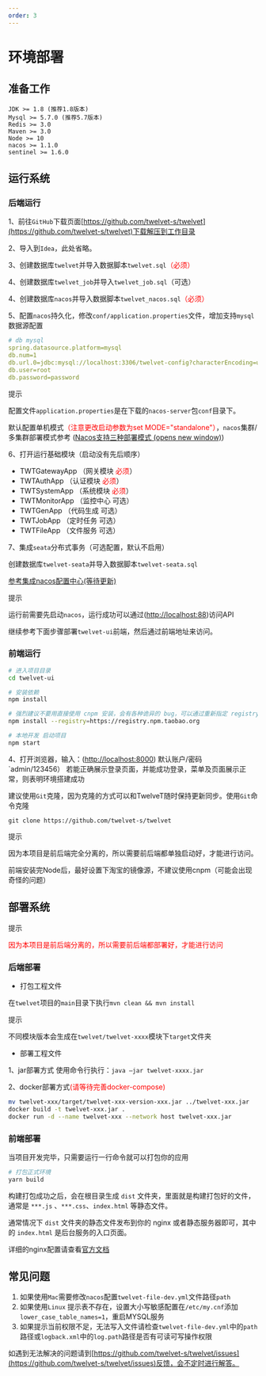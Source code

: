 ```yaml
---
order: 3
---
```


# 环境部署

## 准备工作

```text
JDK >= 1.8 (推荐1.8版本)
Mysql >= 5.7.0 (推荐5.7版本)
Redis >= 3.0
Maven >= 3.0
Node >= 10
nacos >= 1.1.0
sentinel >= 1.6.0
```

## 运行系统

### 后端运行

1、前往`GitHub`下载页面[https://github.com/twelvet-s/twelvet](https://github.com/twelvet-s/twelvet)下载解压到工作目录

2、导入到`Idea`，此处省略。

3、创建数据库`twelvet`并导入数据脚本`twelvet.sql`<font color='red'>（必须）</font>

4、创建数据库`twelvet_job`并导入`twelvet_job.sql`（可选）

4、创建数据库`nacos`并导入数据脚本`twelvet_nacos.sql`<font color='red'>（必须）</font>

5、配置`nacos`持久化，修改`conf/application.properties`文件，增加支持`mysql`数据源配置

```yml
# db mysql
spring.datasource.platform=mysql
db.num=1
db.url.0=jdbc:mysql://localhost:3306/twelvet-config?characterEncoding=utf8&connectTimeout=1000&socketTimeout=3000&autoReconnect=true&useUnicode=true&useSSL=false&serverTimezone=UTC
db.user=root
db.password=password
```

提示

配置文件`application.properties`是在下载的`nacos-server`包`conf`目录下。

默认配置单机模式<font color='red'>（注意更改启动参数为set MODE="standalone"）</font>，`nacos`集群/多集群部署模式参考 ([Nacos支持三种部署模式 (opens new window)](https://nacos.io/zh-cn/docs/deployment.html))

6、打开运行基础模块（启动没有先后顺序）

- TWTGatewayApp （网关模块 <font color='red'>必须</font>）
- TWTAuthApp    （认证模块 <font color='red'>必须</font>）
- TWTSystemApp  （系统模块 <font color='red'>必须</font>）
- TWTMonitorApp （监控中心 可选）
- TWTGenApp     （代码生成 可选）
- TWTJobApp     （定时任务 可选）
- TWTFileApp     （文件服务 可选）

7、集成`seata`分布式事务（可选配置，默认不启用）

创建数据库`twelvet-seata`并导入数据脚本`twelvet-seata.sql`

[参考集成nacos配置中心(等待更新)](https://www.twelvet.cn/docs/twelvet/deploy.html#运行系统)

提示

运行前需要先启动`nacos`，运行成功可以通过([http://localhost:88](http://localhost:88))访问API

继续参考下面步骤部署`twelvet-ui`前端，然后通过前端地址来访问。

### 前端运行

```bash
# 进入项目目录
cd twelvet-ui

# 安装依赖
npm install

# 强烈建议不要用直接使用 cnpm 安装，会有各种诡异的 bug，可以通过重新指定 registry 来解决 npm 安装速度慢的问题。
npm install --registry=https://registry.npm.taobao.org

# 本地开发 启动项目
npm start
```

4、打开浏览器，输入：([http://localhost:8000](http://localhost:8000)) 默认账户/密码 `admin/123456）
 若能正确展示登录页面，并能成功登录，菜单及页面展示正常，则表明环境搭建成功

建议使用`Git`克隆，因为克隆的方式可以和TwelveT随时保持更新同步。使用`Git`命令克隆

```text
git clone https://github.com/twelvet-s/twelvet
```

提示

因为本项目是前后端完全分离的，所以需要前后端都单独启动好，才能进行访问。

前端安装完Node后，最好设置下淘宝的镜像源，不建议使用cnpm（可能会出现奇怪的问题）

## 部署系统

提示

<font color='red'>因为本项目是前后端分离的，所以需要前后端都部署好，才能进行访问</font>

### 后端部署

- 打包工程文件

在`twelvet`项目的`main`目录下执行`mvn clean && mvn install`

提示

不同模块版本会生成在`twelvet/twelvet-xxxx`模块下`target`文件夹

- 部署工程文件

1、jar部署方式
 使用命令行执行：`java –jar twelvet-xxxx.jar` 

2、docker部署方式<font color='red'>(请等待完善docker-compose)</font>

  ```bash
  mv twelvet-xxx/target/twelvet-xxx-version-xxx.jar ../twelvet-xxx.jar
  docker build -t twelvet-xxx.jar .
  docker run -d --name twelvet-xxx --network host twelvet-xxx.jar
  ```



### 前端部署

当项目开发完毕，只需要运行一行命令就可以打包你的应用

```bash
# 打包正式环境
yarn build
```

构建打包成功之后，会在根目录生成 `dist` 文件夹，里面就是构建打包好的文件，通常是 `***.js` 、`***.css`、`index.html` 等静态文件。

通常情况下 `dist` 文件夹的静态文件发布到你的 nginx 或者静态服务器即可，其中的 `index.html` 是后台服务的入口页面。

详细的nginx配置请查看[官方文档](https://pro.ant.design/docs/deploy-cn#%E9%83%A8%E7%BD%B2%E5%88%B0%E4%B8%8D%E5%90%8C%E7%9A%84%E5%B9%B3%E5%8F%B0)

## 常见问题

1. 如果使用`Mac`需要修改`nacos`配置`twelvet-file-dev.yml`文件路径`path`
2. 如果使用`Linux` 提示表不存在，设置大小写敏感配置在`/etc/my.cnf`添加`lower_case_table_names=1`，重启MYSQL服务
3. 如果提示当前权限不足，无法写入文件请检查`twelvet-file-dev.yml`中的`path`路径或`logback.xml`中的`log.path`路径是否有可读可写操作权限

如遇到无法解决的问题请到[https://github.com/twelvet-s/twelvet/issues](https://github.com/twelvet-s/twelvet/issues)反馈，会不定时进行解答。